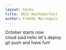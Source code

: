 ```yaml
---
layout: haiku
title: 2021 Hackoberfest
author: Freddy Marroquin
---
```

October starts now <br>
cloud said hello let's deploy <br>
git push and have fun! <br>